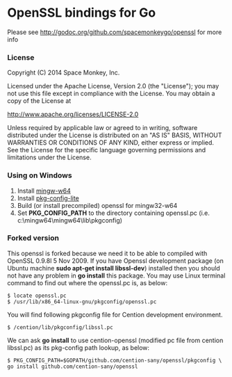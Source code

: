 # OpenSSL bindings for Go

Please see http://godoc.org/github.com/spacemonkeygo/openssl for more info

### License

Copyright (C) 2014 Space Monkey, Inc.

Licensed under the Apache License, Version 2.0 (the "License");
you may not use this file except in compliance with the License.
You may obtain a copy of the License at

  http://www.apache.org/licenses/LICENSE-2.0

Unless required by applicable law or agreed to in writing, software
distributed under the License is distributed on an "AS IS" BASIS,
WITHOUT WARRANTIES OR CONDITIONS OF ANY KIND, either express or implied.
See the License for the specific language governing permissions and
limitations under the License.

### Using on Windows
1. Install [mingw-w64](http://mingw-w64.sourceforge.net/)
2. Install [pkg-config-lite](http://sourceforge.net/projects/pkgconfiglite)
3. Build (or install precompiled) openssl for mingw32-w64
4. Set __PKG\_CONFIG\_PATH__ to the directory containing openssl.pc
   (i.e. c:\mingw64\mingw64\lib\pkgconfig)

### Forked version

This openssl is forked because we need it to be able to compiled with OpenSSL 
0.9.8l 5 Nov 2009. If you have Openssl development package (on Ubuntu machine 
**sudo apt-get install libssl-dev**) installed then you should not have any 
problem in **go install** this package. You may use Linux terminal command to 
find out where the openssl.pc is, as below:
```
$ locate openssl.pc
$ /usr/lib/x86_64-linux-gnu/pkgconfig/openssl.pc
```

You will find following pkgconfig file for Cention development environment.
```
$ /cention/lib/pkgconfig/libssl.pc
```
We can ask **go install** to use cention-openssl (modified pc file from 
cention libssl.pc) as its pkg-config path lookup, as below:
```
$ PKG_CONFIG_PATH=$GOPATH/github.com/cention-sany/openssl/pkgconfig \
go install github.com/cention-sany/openssl
```
